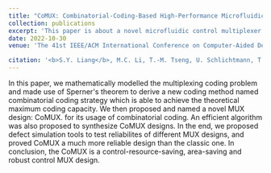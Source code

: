 ```yaml
---
title: "CoMUX: Combinatorial-Coding-Based High-Performance Microfluidic Control Multiplexer Design"
collection: publications
excerpt: 'This paper is about a novel microfluidic control multiplexer design which achieves the theoretical maximum coding capacity, saves up to 44% areas comparing to the classic design and is reliability-aware.'
date: 2022-10-30
venue: 'The 41st IEEE/ACM International Conference on Computer-Aided Design (<b>ICCAD</b>) <a href="https://dl.acm.org/doi/abs/10.1145/3508352.3549353">Get the paper</a>'

citation: '<b>S.Y. Liang</b>, M.C. Li, T.-M. Tseng, U. Schlichtmann, T.-Y. Ho, "CoMUX: Combinatorial-Coding-Based High-Performance Microfluidic Control Multiplexer Design," The 41st IEEE/ACM International Conference on Computer-Aided Design (<b>ICCAD</b>), 2022.'
---
```


In this paper, we mathematically modelled the multiplexing coding problem and made use of Sperner's theorem to derive a new coding method named combinatorial coding strategy which is able to achieve the theoretical maximum coding capacity. We then proposed and named a novel MUX design: CoMUX. for its usage of combinatorial coding. An efficient algorithm was also proposed to synthesize CoMUX designs. In the end, we proposed defect simulation tools to test reliabilites of different MUX designs, and proved CoMUX a much more reliable design than the classic one. In conclusion, the CoMUX is a control-resource-saving, area-saving and robust control MUX design.
